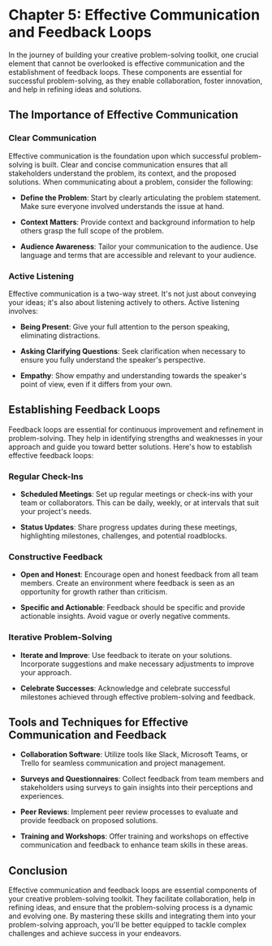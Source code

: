 Chapter 5: Effective Communication and Feedback Loops
=====================================================

In the journey of building your creative problem-solving toolkit, one crucial element that cannot be overlooked is effective communication and the establishment of feedback loops. These components are essential for successful problem-solving, as they enable collaboration, foster innovation, and help in refining ideas and solutions.

The Importance of Effective Communication
-----------------------------------------

### Clear Communication

Effective communication is the foundation upon which successful problem-solving is built. Clear and concise communication ensures that all stakeholders understand the problem, its context, and the proposed solutions. When communicating about a problem, consider the following:

* **Define the Problem**: Start by clearly articulating the problem statement. Make sure everyone involved understands the issue at hand.

* **Context Matters**: Provide context and background information to help others grasp the full scope of the problem.

* **Audience Awareness**: Tailor your communication to the audience. Use language and terms that are accessible and relevant to your audience.

### Active Listening

Effective communication is a two-way street. It's not just about conveying your ideas; it's also about listening actively to others. Active listening involves:

* **Being Present**: Give your full attention to the person speaking, eliminating distractions.

* **Asking Clarifying Questions**: Seek clarification when necessary to ensure you fully understand the speaker's perspective.

* **Empathy**: Show empathy and understanding towards the speaker's point of view, even if it differs from your own.

Establishing Feedback Loops
---------------------------

Feedback loops are essential for continuous improvement and refinement in problem-solving. They help in identifying strengths and weaknesses in your approach and guide you toward better solutions. Here's how to establish effective feedback loops:

### Regular Check-Ins

* **Scheduled Meetings**: Set up regular meetings or check-ins with your team or collaborators. This can be daily, weekly, or at intervals that suit your project's needs.

* **Status Updates**: Share progress updates during these meetings, highlighting milestones, challenges, and potential roadblocks.

### Constructive Feedback

* **Open and Honest**: Encourage open and honest feedback from all team members. Create an environment where feedback is seen as an opportunity for growth rather than criticism.

* **Specific and Actionable**: Feedback should be specific and provide actionable insights. Avoid vague or overly negative comments.

### Iterative Problem-Solving

* **Iterate and Improve**: Use feedback to iterate on your solutions. Incorporate suggestions and make necessary adjustments to improve your approach.

* **Celebrate Successes**: Acknowledge and celebrate successful milestones achieved through effective problem-solving and feedback.

Tools and Techniques for Effective Communication and Feedback
-------------------------------------------------------------

* **Collaboration Software**: Utilize tools like Slack, Microsoft Teams, or Trello for seamless communication and project management.

* **Surveys and Questionnaires**: Collect feedback from team members and stakeholders using surveys to gain insights into their perceptions and experiences.

* **Peer Reviews**: Implement peer review processes to evaluate and provide feedback on proposed solutions.

* **Training and Workshops**: Offer training and workshops on effective communication and feedback to enhance team skills in these areas.

Conclusion
----------

Effective communication and feedback loops are essential components of your creative problem-solving toolkit. They facilitate collaboration, help in refining ideas, and ensure that the problem-solving process is a dynamic and evolving one. By mastering these skills and integrating them into your problem-solving approach, you'll be better equipped to tackle complex challenges and achieve success in your endeavors.
